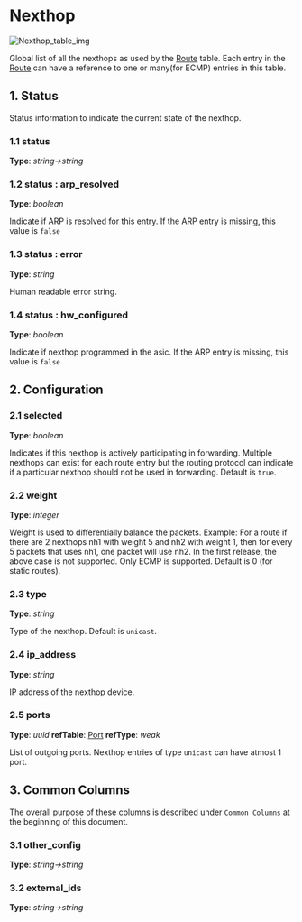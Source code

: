 # Nexthop

![Nexthop_table_img](http://www.plantuml.com/plantuml/img/0He1vVv0StHXSdHrRMmAS65ZQs5dPI0YKczlT21KOM9iPNCY87iAOsnXStCWKczrT6KAVGfqRsTbT6XbSY1x2cDiONDp84vbU7HeRt0AOsnXStCWK6zoT0fz2avbU7HeRt0WBcGkFY1GRt9q2avbU7HeRt0WF2raBI1IRtLqPGfeQMHb86DfScDiPGfeQMHb86rbRM9bSdCASsjfRd1XSc5j86rlRczZQ79lRMKWT79rPGfiPMTbRcGWScbdQ7GAOszkT6bkTMzp86nfRcKWBI0yOZvpT79lRcSyBs8-879bPcLoPMvZPGfaRtHqPMGWR6bkPI0j83nfFdTbOMiyBsa-879bPcLoPMvZPGfbRcHiPMTbRcGAG6LkP7LjR0e0)

Global list of all the nexthops as used by the [Route](route.html) table. Each entry
in the [Route](route.html) can have a reference to one or many(for ECMP) entries in
this table.

## 1. Status

Status information to indicate the current state of the nexthop.

### 1.1 status

**Type**: _string->string_

### 1.2 status : arp_resolved

**Type**: _boolean_

Indicate if ARP is resolved for this entry. If the ARP entry is missing, this
value is `false`

### 1.3 status : error

**Type**: _string_

Human readable error string.

### 1.4 status : hw_configured

**Type**: _boolean_

Indicate if nexthop programmed in the asic. If the ARP entry is missing, this
value is `false`

## 2. Configuration

### 2.1 selected

**Type**: _boolean_

Indicates if this nexthop is actively participating in forwarding. Multiple
nexthops can exist for each route entry but the routing protocol can indicate if
a particular nexthop should not be used in forwarding. Default is `true`.

### 2.2 weight

**Type**: _integer_

Weight is used to differentially balance the packets. Example: For a route if
there are 2 nexthops nh1 with weight 5 and nh2 with weight 1, then for every 5
packets that uses nh1, one packet will use nh2. In the first release, the above
case is not supported. Only ECMP is supported. Default is 0 (for static routes).

### 2.3 type

**Type**: _string_

Type of the nexthop. Default is `unicast`.

### 2.4 ip_address

**Type**: _string_

IP address of the nexthop device.

### 2.5 ports

**Type**: _uuid_ **refTable**: [Port](port.html) **refType**: _weak_



List of outgoing ports. Nexthop entries of type `unicast` can have atmost 1
port.

## 3. Common Columns

The overall purpose of these columns is described under `Common Columns` at the
beginning of this document.

### 3.1 other_config

**Type**: _string->string_

### 3.2 external_ids

**Type**: _string->string_

